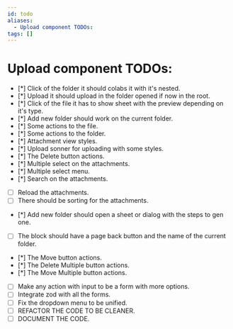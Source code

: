 ```yaml
---
id: todo
aliases:
  - Upload component TODOs:
tags: []
---
```


# Upload component TODOs:

- [*] Click of the folder it should colabs it with it's nested.
- [*] Upload it should upload in the folder opened if now in the root.
- [*] Click of the file it has to show sheet with the preview depending on it's type.
- [*] Add new folder should work on the current folder.
- [*] Some actions to the file.
- [*] Some actions to the folder.
- [*] Attachment view styles.
- [*] Upload sonner for uploading with some styles.
- [*] The Delete button actions.
- [*] Multiple select on the attachments.
- [*] Multiple select menu.
- [*] Search on the attachments.
- [ ] Reload the attachments.
- [ ] There should be sorting for the attachments.
- [*] Add new folder should open a sheet or dialog with the steps to gen one.
- [ ] The block should have a page back button and the name of the current folder.
- [*] The Move button actions.
- [*] The Delete Multiple button actions.
- [*] The Move Multiple button actions.
- [ ] Make any action with input to be a form with more options.
- [ ] Integrate zod with all the forms.
- [ ] Fix the dropdown menu to be unified.
- [ ] REFACTOR THE CODE TO BE CLEANER.
- [ ] DOCUMENT THE CODE.
